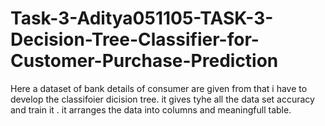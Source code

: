 # Task-3-Aditya051105-TASK-3-Decision-Tree-Classifier-for-Customer-Purchase-Prediction
Here a dataset of bank details of consumer are given from that i have to develop the classifoier dicision tree. it gives tyhe all the data set accuracy and train it .
it arranges the data into columns and meaningfull table.


